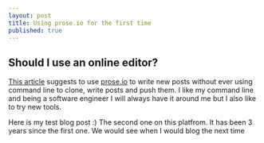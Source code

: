 ```yaml
---
layout: post
title: Using prose.io for the first time
published: true
---
```

## Should I use an online editor?

[This article](https://www.smashingmagazine.com/2014/08/build-blog-jekyll-github-pages/) suggests to use [prose.io](https://prose.io) to write new posts without ever using
command line to clone, write posts and push them. I like my command line and being a software engineer
I will always have it around me but I also like to try new tools.

Here is my test blog post :) The second one on this platfrom. It has been 3 years since the first one.
We would see when I would blog the next time
